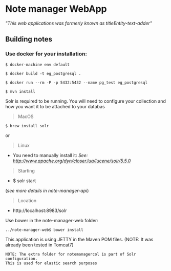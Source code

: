 # Note manager WebApp

*"This web applications was formerly known as titleEntity-text-adder"*

## Building notes

### Use docker for your installation:

```
$ docker-machine env default

$ docker build -t eg_postgresql .

$ docker run --rm -P -p 5432:5432 --name pg_test eg_postgresql

$ mvn install

```

Solr is required to be running. You will need to configure your collection and how you want it to be attached to your databas

> MacOS

```
$ brew install solr
```

or
> Linux

* You need to manually install it: *See: http://www.apache.org/dyn/closer.lua/lucene/solr/5.5.0*


> Starting
* $ solr start

(*see more details in note-manager-api*)

> Location

* http://localhost:8983/solr

Use bower in the note-manager-web folder:

```
../note-manager-web$ bower install
```

This application is using JETTY in the Maven POM files. (NOTE: It was already been tested in Tomcat7)


```
NOTE: The extra folder for notemanagercol is part of Solr configuration.
This is used for elastic search purposes
```
